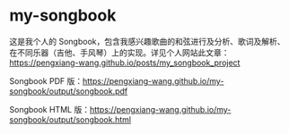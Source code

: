 # my-songbook
这是我个人的 Songbook，包含我感兴趣歌曲的和弦进行及分析、歌词及解析、在不同乐器（吉他、手风琴）上的实现。详见个人网站此文章：https://pengxiang-wang.github.io/posts/my_songbook_project

Songbook PDF 版：https://pengxiang-wang.github.io/my-songbook/output/songbook.pdf

Songbook HTML 版：https://pengxiang-wang.github.io/my-songbook/output/songbook.html

